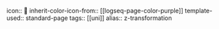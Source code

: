 icon:: 💱
inherit-color-icon-from:: [[logseq-page-color-purple]] 
template-used:: standard-page
tags:: [[uni]] 
alias:: z-transformation
